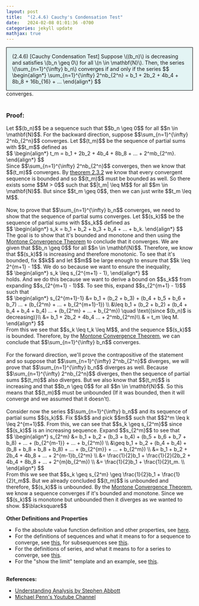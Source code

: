 ```yaml
---
layout: post
title:  "(2.4.6) Cauchy's Condensation Test"
date:   2024-02-08 01:01:36 -0700
categories: jekyll update
mathjax: true
---
```

<div style="background-color: #E3F4F4; padding: 15px 15px 15px 15px; border:1px solid black;">
  (2.4.6) [Cauchy Condensation Test] Suppose \((b_n)\) is decreasing and satisfies \(b_n \geq 0\) for all \(n \in \mathbf{N}\). Then, the series \(\sum_{n=1}^{\infty} b_n\) converges if and only if the series
  $$
  \begin{align*}
  \sum_{n=1}^{\infty} 2^nb_{2^n} = b_1 + 2b_2 + 4b_4 + 8b_8 + 16b_{16} + ... 
  \end{align*}
  $$
</div>
converges.
<br>
<br>
<!------------------------------------------------------------------------------------>
<h3>Proof:</h3>
Let $$(b_n)$$ be a sequence such that $$b_n \geq 0$$ for all $$n \in \mathbf{N}$$. For the backward direction, suppose $$\sum_{n=1}^{\infty} 2^nb_{2^n}$$ converges. Let $$(t_m)$$ be the sequence of partial sums with $$t_m$$ defined as
<div>
$$
\begin{align*}
t_m = b_1 + 2b_2 + 4b_4 + 8b_8 + ... + 2^mb_{2^m}.
\end{align*}
$$
</div>
Since $$\sum_{n=1}^{\infty} 2^nb_{2^n}$$ converges, then we know that $$(t_m)$$ converges. By <a href="https://strncat.github.io/jekyll/update/2024/06/12/analysis-seq-if-convergent-then-bounded.html">theorem 2.3.2</a> we know that every convergent sequence is bounded and so $$(t_m)$$ must be bounded as well. So there exists some $$M > 0$$ such that $$|t_m| \leq M$$ for all $$m \in \mathbf{N}$$. But since $$t_m \geq 0$$, then we can just write $$t_m \leq M$$.
<br>
<br>
Now, to prove that $$\sum_{n=1}^{\infty} b_n$$ converges, we need to show that the sequence of partial sums converges. Let $$(s_k)$$ be the sequence of partial sums with $$s_k$$ defined as
<div>
$$
\begin{align*}
s_k = b_1 + b_2 + b_3 + b_4 + ... + b_k.
\end{align*}
$$
</div>
The goal is to show that it's bounded and monotone and then using the <a href="https://strncat.github.io/jekyll/update/2024/04/29/analysis-seq-monotone-convergence-theorem.html">Montone Convergence Theorem</a> to conclude that it converges. We are given that $$b_n \geq 0$$ for all $$n \in \mathbf{N}$$. Therefore, we know that $$(s_k)$$ is increasing and therefore monotonic. To see that it's bounded, fix $$k$$ and let $$m$$ be large enough to ensure that $$k \leq 2^{m+1} - 1$$. We do so because we want to ensure the inequality,
<div>
$$
\begin{align*}
s_k \leq s_{2^{m+1} - 1},
\end{align*}
$$
</div>
holds. And we do this because we want to derive a bound on $$s_k$$ from expanding $$s_{2^{m+1} - 1}$$. To see this, expand $$s_{2^{m+1} - 1}$$ such that
<div>
$$
\begin{align*}
s_{2^{m+1}-1} &= b_1 + (b_2 + b_3) + (b_4 + b_5 + b_6 + b_7) ... + (b_{2^m} + ... + b_{2^{m+1}-1}) \\
&\leq b_1 + (b_2 + b_2) + (b_4 + b_4 + b_4 + b_4) ... + (b_{2^m} + ... + b_{2^m}) \quad \text{(since $(b_n)$ is decreasing)}\\
&= b_1 + 2b_2 + 4b_4 ... + 2^mb_{2^m}\\
& = t_m \leq M.
\end{align*}
$$
</div>
From this we see that $$s_k \leq t_k \leq M$$, and the sequence $$(s_k)$$ is bounded. Therefore, by the <a href="https://strncat.github.io/jekyll/update/2024/04/29/analysis-seq-monotone-convergence-theorem.html">Montone Convergence Theorem</a>, we can conclude that $$\sum_{n=1}^{\infty} b_n$$ converges.
<br>
<br>
For the forward direction, we'll prove the contrapositive of the statement and so suppose that $$\sum_{n=1}^{\infty} 2^nb_{2^n}$$ diverges, we will prove that $$\sum_{n=1}^{\infty} b_n$$ diverges as well. Because $$\sum_{n=1}^{\infty} 2^nb_{2^n}$$ diverges, then the sequence of partial sums $$(t_m)$$ also diverges. But we also know that $$(t_m)$$ is increasing and that $$b_n \geq 0$$ for all $$n \in \mathbf{N}$$. So this means that $$(t_m)$$ must be unbounded (If it was bounded, then it will converge and we assumed that it doesn't).
<br>
<br>
Consider now the series $$\sum_{n=1}^{\infty} b_n$$ and its sequence of partial sums $$(s_k)$$. Fix $$k$$ and pick $$m$$ such that $$2^m \leq k \leq 2^{m+1}$$. From this, we can see that $$s_k \geq s_{2^m}$$ since $$(s_k)$$ is an increasing sequence. Expand $$s_{2^m}$$ to see that
<div>
$$
\begin{align*}
s_{2^m} &= b_1 + b_2 + (b_3 + b_4) + (b_5 + b_6 + b_7 + b_8) + ... + (b_{2^{m-1}} + ... + b_{2^m}) \\
 &\geq b_1 + b_2 + (b_4 + b_4) + (b_8 + b_8 + b_8 + b_8) + ... + (b_{2^{m}} + ... + b_{2^m}) \\
 &= b_1 + b_2 + 2b_4 + 4b_8 + ... + 2^{m-1}b_{2^m} \\
 &= \frac{1}{2}b_1 + \frac{1}{2}(2b_2 + 4b_4 + 8b_8 + ... + 2^{m}b_{2^m}) \\
 &= \frac{1}{2}b_1 + \frac{1}{2}t_m. \\
\end{align*}
$$
</div>
From this we see that $$s_k \geq s_{2^m} \geq \frac{1}{2}b_1 + \frac{1}{2}t_m$$. But we already concluded $$(t_m)$$ is unbounded and therefore, $$(s_k)$$ is unbounded. By the <a href="https://strncat.github.io/jekyll/update/2024/04/29/analysis-seq-monotone-convergence-theorem.html">Montone Convergence Theorem</a>, we know a sequence converges if it's bounded and monotone. Since we $$(s_k)$$ is monotone but unbounded then it diverges as we wanted to show. 
 $$\blacksquare$$
<br>
<br>
<!------------------------------------------------------------------------------------>
<b>Other Definitions and Properties</b>
<ul>
<li>Fo the absolute value function definition and other properties, see <a href="https://strncat.github.io/jekyll/update/2024/05/26/analysis-absolute-value-properties.html">here</a>.</li>

<li>For the definitions of sequences and what it means to for a sequence to converge, see <a href="https://strncat.github.io/jekyll/update/2024/05/21/analysis-seq-definitions.html">this</a>, for subsequences see <a href="https://strncat.github.io/jekyll/update/2024/02/10/analysis-seq-subsequences.html">this</a>.</li>

<li>For the definitions of series, and what it means to for a series to converge, see <a href="https://strncat.github.io/jekyll/update/2024/06/10/analysis-series-definitions.html">this</a>.</li>

<li>For the "show the limit" template and an example, see <a href="https://strncat.github.io/jekyll/update/2024/05/12/analysis-seq-limit-template.html">this</a>.</li>
</ul>
<br>
<!------------------------------------------------------------------------------------>
<b>References:</b>
<ul>
<li><a href="https://www.amazon.com/Understanding-Analysis-Undergraduate-Texts-Mathematics/dp/1493927116">Understanding Analysis by Stephen Abbott</a></li>
<li><a href="https://www.youtube.com/watch?v=kx7m0qGZSiw&list=PL22w63XsKjqxqaF-Q7MSyeSG1W1_xaQoS&index=16">Michael Penn's Youtube Channel</a></li>
</ul>